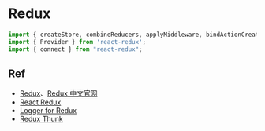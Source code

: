 # Redux

```javascript
import { createStore, combineReducers, applyMiddleware, bindActionCreators } from "redux";
import { Provider } from 'react-redux';
import { connect } from "react-redux";
```


## Ref

* [Redux](https://redux.js.org/)、[Redux 中文官网](http://cn.redux.js.org/)
* [React Redux](https://react-redux.js.org/)
* [Logger for Redux](https://github.com/evgenyrodionov/redux-logger)
* [Redux Thunk](https://github.com/reduxjs/redux-thunk)